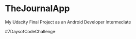 # TheJournalApp

My Udacity Final Project as an Android Developer Intermediate

#7DaysofCodeChallenge
